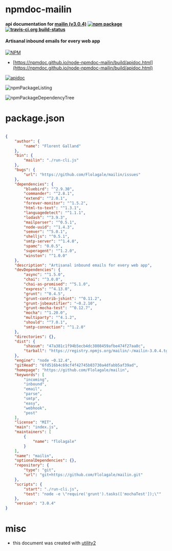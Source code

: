 # npmdoc-mailin

#### api documentation for  [mailin (v3.0.4)](https://github.com/Flolagale/mailin)  [![npm package](https://img.shields.io/npm/v/npmdoc-mailin.svg?style=flat-square)](https://www.npmjs.org/package/npmdoc-mailin) [![travis-ci.org build-status](https://api.travis-ci.org/npmdoc/node-npmdoc-mailin.svg)](https://travis-ci.org/npmdoc/node-npmdoc-mailin)

#### Artisanal inbound emails for every web app

[![NPM](https://nodei.co/npm/mailin.png?downloads=true&downloadRank=true&stars=true)](https://www.npmjs.com/package/mailin)

- [https://npmdoc.github.io/node-npmdoc-mailin/build/apidoc.html](https://npmdoc.github.io/node-npmdoc-mailin/build/apidoc.html)

[![apidoc](https://npmdoc.github.io/node-npmdoc-mailin/build/screenCapture.buildCi.browser.%252Ftmp%252Fbuild%252Fapidoc.html.png)](https://npmdoc.github.io/node-npmdoc-mailin/build/apidoc.html)

![npmPackageListing](https://npmdoc.github.io/node-npmdoc-mailin/build/screenCapture.npmPackageListing.svg)

![npmPackageDependencyTree](https://npmdoc.github.io/node-npmdoc-mailin/build/screenCapture.npmPackageDependencyTree.svg)



# package.json

```json

{
    "author": {
        "name": "Florent Galland"
    },
    "bin": {
        "mailin": "./run-cli.js"
    },
    "bugs": {
        "url": "https://github.com/Flolagale/mailin/issues"
    },
    "dependencies": {
        "bluebird": "^2.9.30",
        "commander": "^2.8.1",
        "extend": "^2.0.1",
        "forever-monitor": "^1.5.2",
        "html-to-text": "^1.3.1",
        "languagedetect": "^1.1.1",
        "lodash": "^3.9.3",
        "mailparser": "^0.5.1",
        "node-uuid": "^1.4.3",
        "semver": "^5.0.1",
        "shelljs": "^0.5.1",
        "smtp-server": "^1.4.0",
        "spamc": "0.0.5",
        "superagent": "^1.2.0",
        "winston": "^1.0.0"
    },
    "description": "Artisanal inbound emails for every web app",
    "devDependencies": {
        "async": "^1.5.0",
        "chai": "^3.0.0",
        "chai-as-promised": "^5.1.0",
        "express": "^4.13.0",
        "grunt": "^0.4.5",
        "grunt-contrib-jshint": "^0.11.2",
        "grunt-jsbeautifier": "~0.2.10",
        "grunt-mocha-test": "^0.12.7",
        "mocha": "^1.20.0",
        "multiparty": "^4.1.2",
        "should": "^7.0.1",
        "smtp-connection": "^1.2.0"
    },
    "directories": {},
    "dist": {
        "shasum": "47a381c1f94b5ecb4dc3808459afbe474f27aa8c",
        "tarball": "https://registry.npmjs.org/mailin/-/mailin-3.0.4.tgz"
    },
    "engine": "node ~0.12.4",
    "gitHead": "6fd516b4c69cf4f42745b03730a4dfabb5af39ad",
    "homepage": "https://github.com/Flolagale/mailin",
    "keywords": [
        "incoming",
        "inbound",
        "email",
        "parse",
        "smtp",
        "easy",
        "webhook",
        "post"
    ],
    "license": "MIT",
    "main": "index.js",
    "maintainers": [
        {
            "name": "flolagale"
        }
    ],
    "name": "mailin",
    "optionalDependencies": {},
    "repository": {
        "type": "git",
        "url": "git+https://github.com/Flolagale/mailin.git"
    },
    "scripts": {
        "start": "./run-cli.js",
        "test": "node -e \"require('grunt').tasks(['mochaTest']);\""
    },
    "version": "3.0.4"
}
```



# misc
- this document was created with [utility2](https://github.com/kaizhu256/node-utility2)
